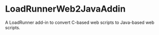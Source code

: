 # LoadRunnerWeb2JavaAddin
A LoadRunner add-in to convert C-based web scripts to Java-based web scripts. 

